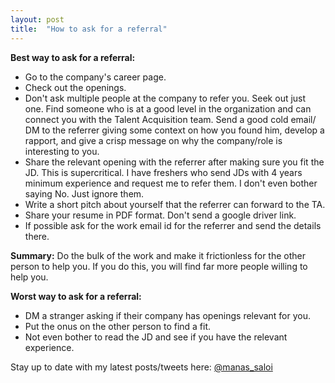 ```yaml
---
layout: post
title:  "How to ask for a referral"
---
```


**Best way to ask for a referral:**
- Go to the company's career page.
- Check out the openings.
- Don't ask multiple people at the company to refer you. Seek out just one. Find someone who is at a good level in the organization and can connect you with the Talent Acquisition team. Send a good cold email/ DM to the referrer giving some context on how you found him, develop a rapport, and give a crisp message on why the company/role is interesting to you.  
- Share the relevant opening with the referrer after making sure you fit the JD. This is supercritical. I have freshers who send JDs with 4 years minimum experience and request me to refer them. I don't even bother saying No. Just ignore them.
- Write a short pitch about yourself that the referrer can forward to the TA.
- Share your resume in PDF format. Don't send a google driver link.
- If possible ask for the work email id for the referrer and send the details there.

**Summary:** Do the bulk of the work and make it frictionless for the other person to help you. If you do this, you will find far more people willing to help you.

**Worst way to ask for a referral:**
- DM a stranger asking if their company has openings relevant for you.
- Put the onus on the other person to find a fit.
- Not even bother to read the JD and see if you have the relevant experience.

Stay up to date with my latest posts/tweets here: [@manas_saloi](http://twitter.com/manas_saloi)
